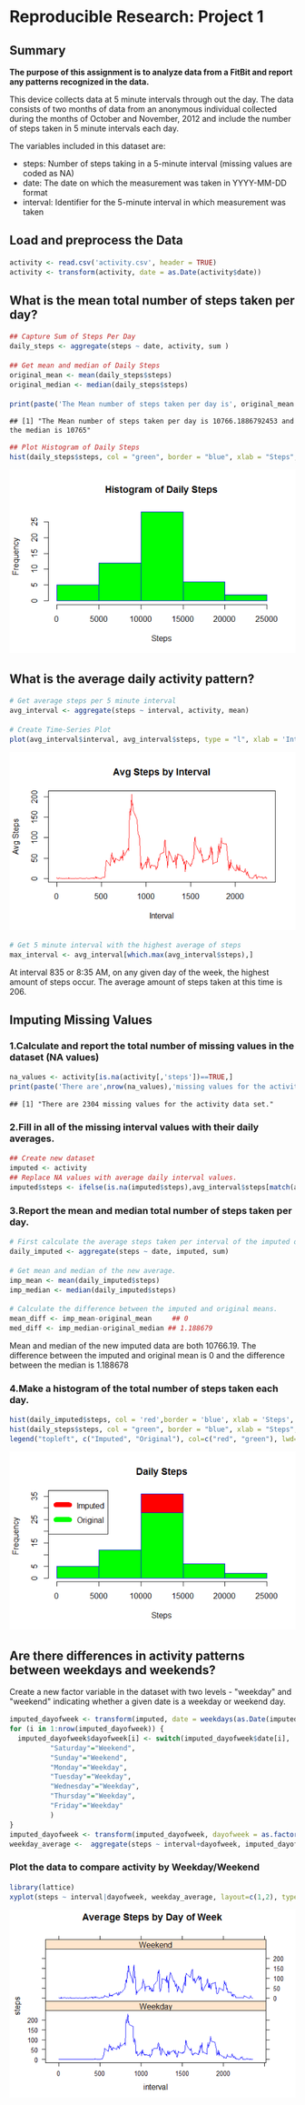 Reproducible Research: Project 1
================

Summary
-------

**The purpose of this assignment is to analyze data from a FitBit and report any patterns recognized in the data.**

This device collects data at 5 minute intervals through out the day. The data consists of two months of data from an anonymous individual collected during the months of October and November, 2012 and include the number of steps taken in 5 minute intervals each day.

The variables included in this dataset are:

-   steps: Number of steps taking in a 5-minute interval (missing values are coded as NA)
-   date: The date on which the measurement was taken in YYYY-MM-DD format
-   interval: Identifier for the 5-minute interval in which measurement was taken

Load and preprocess the Data
----------------------------

``` r
activity <- read.csv('activity.csv', header = TRUE)
activity <- transform(activity, date = as.Date(activity$date))
```

What is the mean total number of steps taken per day?
-----------------------------------------------------

``` r
## Capture Sum of Steps Per Day
daily_steps <- aggregate(steps ~ date, activity, sum )

## Get mean and median of Daily Steps
original_mean <- mean(daily_steps$steps)
original_median <- median(daily_steps$steps)

print(paste('The Mean number of steps taken per day is', original_mean ,'and the median is', original_median))
```

    ## [1] "The Mean number of steps taken per day is 10766.1886792453 and the median is 10765"

``` r
## Plot Histogram of Daily Steps
hist(daily_steps$steps, col = "green", border = "blue", xlab = "Steps", main = "Histogram of Daily Steps")
```

![](./Figures/hist_of_daily_steps_r1.png)

What is the average daily activity pattern?
-------------------------------------------

``` r
# Get average steps per 5 minute interval
avg_interval <- aggregate(steps ~ interval, activity, mean)

# Create Time-Series Plot
plot(avg_interval$interval, avg_interval$steps, type = "l", xlab = 'Interval', ylab = 'Avg Steps', main = 'Avg Steps by Interval')
```

![](./Figures/time_series_plot_r1.png)

``` r
# Get 5 minute interval with the highest average of steps
max_interval <- avg_interval[which.max(avg_interval$steps),]
```

At interval 835 or 8:35 AM, on any given day of the week, the highest amount of steps occur. The average amount of steps taken at this time is 206.

Imputing Missing Values
-----------------------

### 1.Calculate and report the total number of missing values in the dataset (NA values)

``` r
na_values <- activity[is.na(activity[,'steps'])==TRUE,]
print(paste('There are',nrow(na_values),'missing values for the activity data set.'))
```

    ## [1] "There are 2304 missing values for the activity data set."

### 2.Fill in all of the missing interval values with their daily averages.

``` r
## Create new dataset
imputed <- activity
## Replace NA values with average daily interval values.
imputed$steps <- ifelse(is.na(imputed$steps),avg_interval$steps[match(activity$interval,avg_interval$interval)],imputed$steps)
```

### 3.Report the mean and median total number of steps taken per day.

``` r
# First calculate the average steps taken per interval of the imputed data set.
daily_imputed <- aggregate(steps ~ date, imputed, sum)

# Get mean and median of the new average.
imp_mean <- mean(daily_imputed$steps)
imp_median <- median(daily_imputed$steps)

# Calculate the difference between the imputed and original means.
mean_diff <- imp_mean-original_mean     ## 0
med_diff <- imp_median-original_median ## 1.188679
```

Mean and median of the new imputed data are both 10766.19. The difference between the imputed and original mean is 0 and the difference between the median is 1.188678

### 4.Make a histogram of the total number of steps taken each day.

``` r
hist(daily_imputed$steps, col = 'red',border = 'blue', xlab = 'Steps', main = 'Daily Steps')
hist(daily_steps$steps, col = "green", border = "blue", xlab = "Steps", main = "Daily Steps", add = T)
legend("topleft", c("Imputed", "Original"), col=c("red", "green"), lwd=10)
```

![](./Figures/Histo_Comparison_r1.png)

Are there differences in activity patterns between weekdays and weekends?
-------------------------------------------------------------------------

Create a new factor variable in the dataset with two levels - "weekday" and "weekend" indicating whether a given date is a weekday or weekend day.

``` r
imputed_dayofweek <- transform(imputed, date = weekdays(as.Date(imputed$date)))
for (i in 1:nrow(imputed_dayofweek)) {
  imputed_dayofweek$dayofweek[i] <- switch(imputed_dayofweek$date[i],
          "Saturday"="Weekend",
          "Sunday"="Weekend",                              
          "Monday"="Weekday",
          "Tuesday"="Weekday",
          "Wednesday"="Weekday",
          "Thursday"="Weekday",
          "Friday"="Weekday"
          )  
}
imputed_dayofweek <- transform(imputed_dayofweek, dayofweek = as.factor(dayofweek))
weekday_average <-  aggregate(steps ~ interval+dayofweek, imputed_dayofweek, mean)
```

### Plot the data to compare activity by Weekday/Weekend

``` r
library(lattice)
xyplot(steps ~ interval|dayofweek, weekday_average, layout=c(1,2), type = "l", main = "Average Steps by Day of Week", col = "blue")
```

![](./Figures/Panel_Plot_R1.png)

